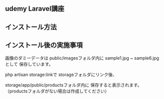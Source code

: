 ## udemy Laravel講座

## インストール方法

## インストール後の実施事項

画像のダミーデータは
public/imagesフォルダ内に
sample1.jpg ~ sample6.jpgとして
保存しています。

php artisan storage:linkで
storageフォルダにリンク後、


storage/app/public/productsフォルダ内に
保存すると表示されます。
（productsフォルダがない場合は作成してください）
